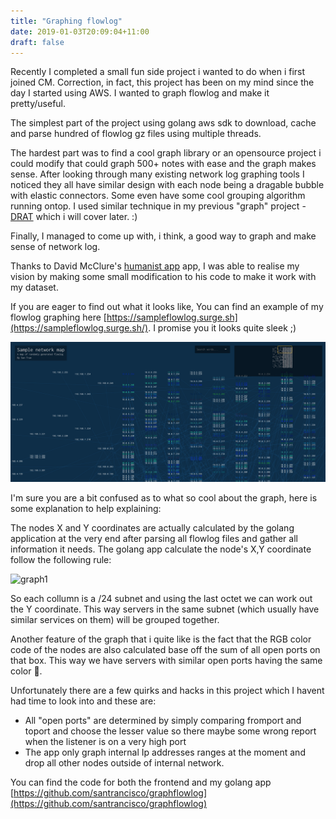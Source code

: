 ```yaml
---
title: "Graphing flowlog"
date: 2019-01-03T20:09:04+11:00
draft: false
---
```


Recently I completed a small fun side project i wanted to do when i first joined CM. Correction, in fact, this project has been on my mind since the day I started using AWS. I wanted to graph flowlog and make it pretty/useful.

The simplest part of the project using golang aws sdk to download, cache and parse hundred of flowlog gz files using multiple threads. 

The hardest part was to find a cool graph library or an opensource project i could modify that could graph 500+ notes with ease and the graph makes sense. After looking through many existing network log graphing tools I noticed they all have similar design with each node being a dragable bubble with elastic connectors. Some even have some cool grouping algorithm running ontop. I used similar technique in my previous "graph" project - [DRAT](https://github.com/GovAuCSU/DRAT) which i will cover later. :)


Finally, I managed to come up with, i think, a good way to graph and make sense of network log. 

Thanks to David McClure's [humanist app](http://humanist.dclure.org/) app, I was able to realise my vision by making some small modification to his code to make it work with my dataset.

If you are eager to find out what it looks like, You can find an example of my flowlog graphing here [https://sampleflowlog.surge.sh](https://sampleflowlog.surge.sh/). I promise you it looks quite sleek ;)

![example](https://raw.githubusercontent.com/santrancisco/graphflowlog/master/example.png)

I'm sure you are a bit confused as to what so cool about the graph, here is some explanation to help explaining: 

The nodes X and Y coordinates are actually calculated by the golang application at the very end after parsing all flowlog files and gather all information it needs. The golang app calculate the node's X,Y coordinate follow the following rule:

![graph1](/static/graph1.png)

So each collumn is a /24 subnet and using the last octet we can work out the Y coordinate. This way servers in the same subnet (which usually have similar services on them) will be grouped together.

Another feature of the graph that i quite like is the fact that the RGB color code of the nodes are also calculated base off the sum of all open ports on that box. This way we have servers with similar open ports having the same color 🤘.

Unfortunately there are a few quirks and hacks in this project which I havent had time to look into and these are:
 - All "open ports" are determined by simply comparing fromport and toport and choose the lesser value so there maybe some wrong report when the listener is on a very high port
 - The app only graph internal Ip addresses ranges at the moment and drop all other nodes outside of internal network.



You can find the code for both the frontend and my golang app [https://github.com/santrancisco/graphflowlog](https://github.com/santrancisco/graphflowlog)